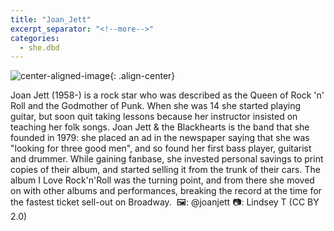 ```yaml
---
title: "Joan_Jett"
excerpt_separator: "<!--more-->"
categories:
  - she.dbd
---
```



![center-aligned-image](https://cdn.pixabay.com/photo/2020/10/26/16/56/man-5687861_1280.png){: .align-center}







Joan Jett (1958-) is a rock star who was described as the Queen of Rock 'n' Roll and the Godmother of Punk. When she was 14 she started playing guitar, but soon quit taking lessons because her instructor insisted on teaching her folk songs. Joan Jett & the Blackhearts is the band that she founded in 1979: she placed an ad in the newspaper saying that she was "looking for three good men", and so found her first bass player, guitarist and drummer. While gaining fanbase, she invested personal savings to print copies of their album, and started selling it from the trunk of their cars. The album I Love Rock'n'Roll was the turning point, and from there she moved on with other albums and performances, breaking the record at the time for the fastest ticket sell-out on Broadway.⁠
⁠
🖼️: @joanjett⁠
📷: Lindsey T (CC BY 2.0)⁠
